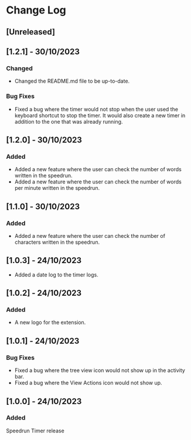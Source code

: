 # Change Log


## [Unreleased]

## [1.2.1] - 30/10/2023

### Changed
- Changed the README.md file to be up-to-date.

### Bug Fixes
- Fixed a bug where the timer would not stop when the user used the keyboard shortcut to stop the timer. It would also create a new timer in addition to the one that was already running.

## [1.2.0] - 30/10/2023

### Added
- Added a new feature where the user can check the number of words written in the speedrun.
- Added a new feature where the user can check the number of words per minute written in the speedrun.

## [1.1.0] - 30/10/2023

### Added
- Added a new feature where the user can check the number of characters written in the speedrun.

## [1.0.3] - 24/10/2023
- Added a date log to the timer logs.

## [1.0.2] - 24/10/2023

### Added
- A new logo for the extension.

## [1.0.1] - 24/10/2023

### Bug Fixes
- Fixed a bug where the tree view icon would not show up in the activity bar.
- Fixed a bug where the View Actions icon would not show up.

## [1.0.0] - 24/10/2023

### Added
Speedrun Timer release